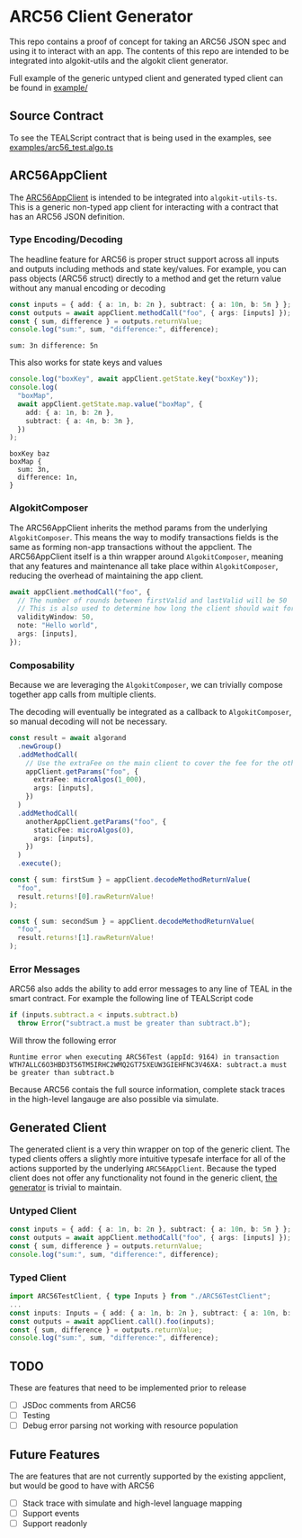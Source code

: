# ARC56 Client Generator

This repo contains a proof of concept for taking an ARC56 JSON spec and using it to interact with an app. The contents of this repo are intended to be integrated into algokit-utils and the algokit client generator.

Full example of the generic untyped client and generated typed client can be found in [example/](./example)

## Source Contract

To see the TEALScript contract that is being used in the examples, see [examples/arc56_test.algo.ts](./example/arc56_test.algo.ts)

## ARC56AppClient

The [ARC56AppClient](src/arc56_client.ts) is intended to be integrated into `algokit-utils-ts`. This is a generic non-typed app client for interacting with a contract that has an ARC56 JSON definition.

### Type Encoding/Decoding

The headline feature for ARC56 is proper struct support across all inputs and outputs including methods and state key/values. For example, you can pass objects (ARC56 struct) directly to a method and get the return value without any manual encoding or decoding

```ts
const inputs = { add: { a: 1n, b: 2n }, subtract: { a: 10n, b: 5n } };
const outputs = await appClient.methodCall("foo", { args: [inputs] });
const { sum, difference } = outputs.returnValue;
console.log("sum:", sum, "difference:", difference);
```

```
sum: 3n difference: 5n
```

This also works for state keys and values

```ts
console.log("boxKey", await appClient.getState.key("boxKey"));
console.log(
  "boxMap",
  await appClient.getState.map.value("boxMap", {
    add: { a: 1n, b: 2n },
    subtract: { a: 4n, b: 3n },
  })
);
```

```
boxKey baz
boxMap {
  sum: 3n,
  difference: 1n,
}
```

### AlgokitComposer

The ARC56AppClient inherits the method params from the underlying `AlgokitComposer`. This means the way to modify transactions fields is the same as forming non-app transactions without the appclient. The ARC56AppClient itself is a thin wrapper around `AlgokitComposer`, meaning that any features and maintenance all take place within `AlgokitComposer`, reducing the overhead of maintaining the app client.

```ts
await appClient.methodCall("foo", {
  // The number of rounds between firstValid and lastValid will be 50
  // This is also used to determine how long the client should wait for confirmation
  validityWindow: 50,
  note: "Hello world",
  args: [inputs],
});
```

### Composability

Because we are leveraging the `AlgokitComposer`, we can trivially compose together app calls from multiple clients.

The decoding will eventually be integrated as a callback to `AlgokitComposer`, so manual decoding will not be necessary.

```ts
const result = await algorand
  .newGroup()
  .addMethodCall(
    // Use the extraFee on the main client to cover the fee for the other client
    appClient.getParams("foo", {
      extraFee: microAlgos(1_000),
      args: [inputs],
    })
  )
  .addMethodCall(
    anotherAppClient.getParams("foo", {
      staticFee: microAlgos(0),
      args: [inputs],
    })
  )
  .execute();

const { sum: firstSum } = appClient.decodeMethodReturnValue(
  "foo",
  result.returns![0].rawReturnValue!
);

const { sum: secondSum } = appClient.decodeMethodReturnValue(
  "foo",
  result.returns![1].rawReturnValue!
);
```

### Error Messages

ARC56 also adds the ability to add error messages to any line of TEAL in the smart contract. For example the following line of TEALScript code

```ts
if (inputs.subtract.a < inputs.subtract.b)
  throw Error("subtract.a must be greater than subtract.b");
```

Will throw the following error

```
Runtime error when executing ARC56Test (appId: 9164) in transaction WTH7ALLC6O3HBD3T56TM5IRHC2WMQ2GT75XEUW3GIEHFNC3V46XA: subtract.a must be greater than subtract.b
```

Because ARC56 contais the full source information, complete stack traces in the high-level langauge are also possible via simulate.

## Generated Client

The generated client is a very thin wrapper on top of the generic client. The typed clients offers a slightly more intuitive typesafe interface for all of the actions supported by the underlying `ARC56AppClient`. Because the typed client does not offer any functionality not found in the generic client, [the generator](./src/index.ts) is trivial to maintain.

### Untyped Client

```ts
const inputs = { add: { a: 1n, b: 2n }, subtract: { a: 10n, b: 5n } };
const outputs = await appClient.methodCall("foo", { args: [inputs] });
const { sum, difference } = outputs.returnValue;
console.log("sum:", sum, "difference:", difference);
```

### Typed Client

```ts
import ARC56TestClient, { type Inputs } from "./ARC56TestClient";
...
const inputs: Inputs = { add: { a: 1n, b: 2n }, subtract: { a: 10n, b: 5n } };
const outputs = await appClient.call().foo(inputs);
const { sum, difference } = outputs.returnValue;
console.log("sum:", sum, "difference:", difference);
```

## TODO

These are features that need to be implemented prior to release

- [ ] JSDoc comments from ARC56
- [ ] Testing
- [ ] Debug error parsing not working with resource population

## Future Features

The are features that are not currently supported by the existing appclient, but would be good to have with ARC56

- [ ] Stack trace with simulate and high-level language mapping
- [ ] Support events
- [ ] Support readonly
